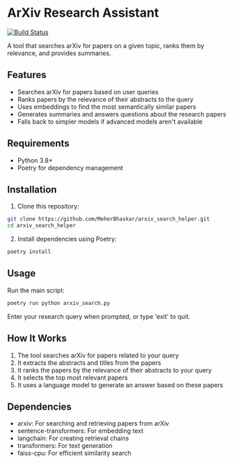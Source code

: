 
# ArXiv Research Assistant

[![Build Status](https://github.com/MeherBhaskar/arxiv-search/workflows/Lint/badge.svg)](https://github.com/MeherBhaskar/arxiv-search/actions)


A tool that searches arXiv for papers on a given topic, ranks them by relevance, and provides summaries.

## Features

- Searches arXiv for papers based on user queries
- Ranks papers by the relevance of their abstracts to the query
- Uses embeddings to find the most semantically similar papers
- Generates summaries and answers questions about the research papers
- Falls back to simpler models if advanced models aren't available

## Requirements

- Python 3.8+
- Poetry for dependency management

## Installation

1. Clone this repository:
```bash
git clone https://github.com/MeherBhaskar/arxiv_search_helper.git
cd arxiv_search_helper
```

2. Install dependencies using Poetry:
```bash
poetry install
```

## Usage

Run the main script:
```bash
poetry run python arxiv_search.py
```

Enter your research query when prompted, or type 'exit' to quit.

## How It Works

1. The tool searches arXiv for papers related to your query
2. It extracts the abstracts and titles from the papers
3. It ranks the papers by the relevance of their abstracts to your query
4. It selects the top most relevant papers
5. It uses a language model to generate an answer based on these papers

## Dependencies

- arxiv: For searching and retrieving papers from arXiv
- sentence-transformers: For embedding text
- langchain: For creating retrieval chains
- transformers: For text generation
- faiss-cpu: For efficient similarity search
